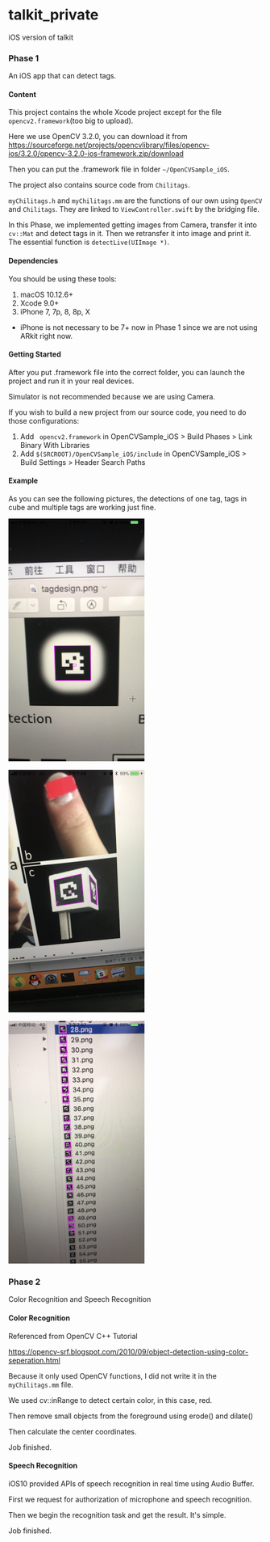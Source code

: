 # talkit_private
iOS version of talkit

### Phase 1

An iOS app that can detect tags.

#### Content

This project contains the whole Xcode project except for the file `opencv2.framework`(too big to upload).

Here we use OpenCV 3.2.0, you can download it from https://sourceforge.net/projects/opencvlibrary/files/opencv-ios/3.2.0/opencv-3.2.0-ios-framework.zip/download

Then you can put the .framework file in folder `~/OpenCVSample_iOS`.

The project also contains source code from `Chilitags`.

`myChilitags.h` and `myChilitags.mm` are the functions of our own using `OpenCV` and `Chilitags`. They are linked to `ViewController.swift` by the bridging file.

In this Phase, we implemented getting images from Camera, transfer it into `cv::Mat` and detect tags in it. Then we retransfer it into image and print it. The essential function is `detectLive(UIImage *)`.

#### Dependencies

You should be using these tools:

1.  macOS 10.12.6+
2.  Xcode 9.0+
3.  iPhone 7, 7p, 8, 8p, X

*   iPhone is not necessary to be 7+ now in Phase 1 since we are not using ARkit right now.

#### Getting Started

After you put .framework file into the correct folder, you can launch the project and run it in your real devices.

Simulator is not recommended because we are using Camera.

If you wish to build a new project from our source code, you need to do those configurations:

1.  Add ` opencv2.framework` in OpenCVSample_iOS > Build Phases > Link Binary With Libraries
2.  Add `$(SRCROOT)/OpenCVSample_iOS/include` in OpenCVSample_iOS > Build Settings > Header Search Paths

#### Example

As you can see the following pictures, the detections of one tag, tags in cube and multiple tags are working just fine.

![one tag](docs/test1.png)

![tags in cube](docs/test2.png)

![multiple tags](docs/test3.png)

### Phase 2

Color Recognition and Speech Recognition

#### Color Recognition

Referenced from OpenCV C++ Tutorial

https://opencv-srf.blogspot.com/2010/09/object-detection-using-color-seperation.html

Because it only used OpenCV functions, I did not write it in the `myChilitags.mm` file.

We used cv::inRange to detect certain color, in this case, red.

Then remove small objects from the foreground using erode() and dilate()

Then calculate the center coordinates.

Job finished.



#### Speech Recognition

iOS10 provided APIs of speech recognition in real time using Audio Buffer.

First we request for authorization of microphone and speech recognition.

Then we begin the recognition task and get the result. It's simple.

Job finished.